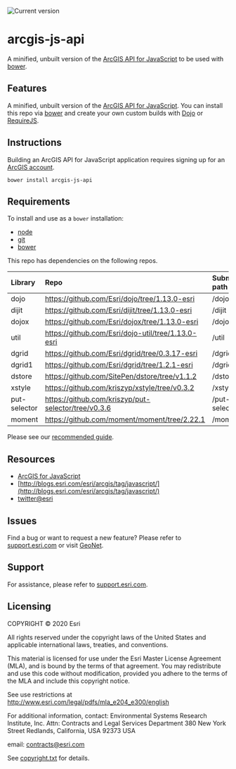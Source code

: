 ![Current version](https://img.shields.io/github/package-json/v/Esri/arcgis-js-api/master?label=Current%20version)

# arcgis-js-api

A minified, unbuilt version of the [ArcGIS API for JavaScript](https://developers.arcgis.com/javascript/3/) to be used with [bower](http://bower.io).

## Features
A minified, unbuilt version of the [ArcGIS API for JavaScript](https://developers.arcgis.com/javascript/3/).
You can install this repo via [bower](http://bower.io/) and create your own custom builds with [Dojo](http://dojotoolkit.org/) or [RequireJS](http://requirejs.org/).

## Instructions

Building an ArcGIS API for JavaScript application requires signing up for an [ArcGIS account](https://developers.arcgis.com).

`bower install arcgis-js-api`

## Requirements

To install and use as a `bower` installation:

* [node](http://nodejs.org/)
* [git](http://git-scm.org/)
* [bower](http://bower.io/)

This repo has dependencies on the following repos.

| Library | Repo | Submodule path |
| :------ |:---- |:-------------- |
| dojo  | https://github.com/Esri/dojo/tree/1.13.0-esri   | /dojo |
| dijit | https://github.com/Esri/dijit/tree/1.13.0-esri  | /dijit |
| dojox | https://github.com/Esri/dojox/tree/1.13.0-esri  | /dojox |
| util | https://github.com/Esri/dojo-util/tree/1.13.0-esri    | /util |
| dgrid | https://github.com/Esri/dgrid/tree/0.3.17-esri  | /dgrid |
| dgrid1 | https://github.com/Esri/dgrid/tree/1.2.1-esri  | /dgrid |
| dstore | https://github.com/SitePen/dstore/tree/v1.1.2 | /dstore |
| xstyle | https://github.com/kriszyp/xstyle/tree/v0.3.2 | /xstyle |
| put-selector | https://github.com/kriszyp/put-selector/tree/v0.3.6 | /put-selector |
| moment | https://github.com/moment/moment/tree/2.22.1 | /moment |

Please see our [recommended guide](https://developers.arcgis.com/javascript/latest/guide/using-bower/index.html).

## Resources

* [ArcGIS for JavaScript](https://developers.arcgis.com/javascript/3/)
* [http://blogs.esri.com/esri/arcgis/tag/javascript/](http://blogs.esri.com/esri/arcgis/tag/javascript/)
* [twitter@esri](http://twitter.com/esri)

## Issues

Find a bug or want to request a new feature?  Please refer to [support.esri.com](http://support.esri.com/) or visit [GeoNet](https://geonet.esri.com/community/developers/web-developers/arcgis-api-for-javascript).

## Support
For assistance, please refer to [support.esri.com](http://support.esri.com/).

## Licensing
COPYRIGHT © 2020 Esri

All rights reserved under the copyright laws of the United States
and applicable international laws, treaties, and conventions.

This material is licensed for use under the Esri Master License
Agreement (MLA), and is bound by the terms of that agreement.
You may redistribute and use this code without modification,
provided you adhere to the terms of the MLA and include this
copyright notice.

See use restrictions at http://www.esri.com/legal/pdfs/mla_e204_e300/english

For additional information, contact:
Environmental Systems Research Institute, Inc.
Attn: Contracts and Legal Services Department
380 New York Street
Redlands, California, USA 92373
USA

email: contracts@esri.com

See [copyright.txt](copyright.txt) for details.
